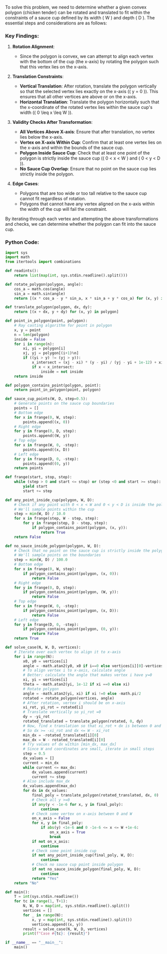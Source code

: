 To solve this problem, we need to determine whether a given convex polygon (chicken tender) can be rotated and translated to fit within the constraints of a sauce cup defined by its width \( W \) and depth \( D \). The essential steps and considerations are as follows:

### Key Findings:

1. **Rotation Alignment**:
   - Since the polygon is convex, we can attempt to align each vertex with the bottom of the cup (the x-axis) by rotating the polygon such that this vertex lies on the x-axis.
   
2. **Translation Constraints**:
   - **Vertical Translation**: After rotation, translate the polygon vertically so that the selected vertex lies exactly on the x-axis (\( y = 0 \)). This ensures that all other vertices are above or on the x-axis.
   - **Horizontal Translation**: Translate the polygon horizontally such that the x-coordinate of the rotated vertex lies within the sauce cup's width (\( 0 \leq x \leq W \)).

3. **Validity Checks After Transformation**:
   - **All Vertices Above X-axis**: Ensure that after translation, no vertex lies below the x-axis.
   - **Vertex on X-axis Within Cup**: Confirm that at least one vertex lies on the x-axis and within the bounds of the sauce cup.
   - **Polygon Inside Sauce Cup**: Check that at least one point of the polygon is strictly inside the sauce cup (\( 0 < x < W \) and \( 0 < y < D \)).
   - **No Sauce Cup Overlap**: Ensure that no point on the sauce cup lies strictly inside the polygon.

4. **Edge Cases**:
   - Polygons that are too wide or too tall relative to the sauce cup cannot fit regardless of rotation.
   - Polygons that cannot have any vertex aligned on the x-axis within the width of the cup will fail the constraint.

By iterating through each vertex and attempting the above transformations and checks, we can determine whether the polygon can fit into the sauce cup.

### Python Code:

```python
import sys
import math
from itertools import combinations

def readints():
    return list(map(int, sys.stdin.readline().split()))

def rotate_polygon(polygon, angle):
    cos_a = math.cos(angle)
    sin_a = math.sin(angle)
    return [(x * cos_a - y * sin_a, x * sin_a + y * cos_a) for (x, y) in polygon]

def translate_polygon(polygon, dx, dy):
    return [(x + dx, y + dy) for (x, y) in polygon]

def point_in_polygon(point, polygon):
    # Ray casting algorithm for point in polygon
    x, y = point
    n = len(polygon)
    inside = False
    for i in range(n):
        xi, yi = polygon[i]
        xj, yj = polygon[(i+1)%n]
        if ((yi > y) != (yj > y)):
            x_intersect = (xj - xi) * (y - yi) / (yj - yi + 1e-12) + xi
            if x < x_intersect:
                inside = not inside
    return inside

def polygon_contains_point(polygon, point):
    return point_in_polygon(point, polygon)

def sauce_cup_points(W, D, step=0.5):
    # Generate points on the sauce cup boundaries
    points = []
    # Bottom edge
    for x in frange(0, W, step):
        points.append((x, 0))
    # Right edge
    for y in frange(0, D, step):
        points.append((W, y))
    # Top edge
    for x in frange(W, 0, -step):
        points.append((x, D))
    # Left edge
    for y in frange(D, 0, -step):
        points.append((0, y))
    return points

def frange(start, stop, step):
    while (step > 0 and start <= stop) or (step <0 and start >= stop):
        yield start
        start += step

def any_point_inside_cup(polygon, W, D):
    # Check if any point with 0 < x < W and 0 < y < D is inside the polygon
    # We'll sample points within the cup
    step = min(W, D) / 10.0
    for x in frange(step, W - step, step):
        for y in frange(step, D - step, step):
            if polygon_contains_point(polygon, (x, y)):
                return True
    return False

def no_sauce_inside_polygon(polygon, W, D):
    # Check that no point on the sauce cup is strictly inside the polygon
    # We'll sample points on the boundaries
    step = min(W, D) / 100.0
    # Bottom edge
    for x in frange(0, W, step):
        if polygon_contains_point(polygon, (x, 0)):
            return False
    # Right edge
    for y in frange(0, D, step):
        if polygon_contains_point(polygon, (W, y)):
            return False
    # Top edge
    for x in frange(W, 0, -step):
        if polygon_contains_point(polygon, (x, D)):
            return False
    # Left edge
    for y in frange(D, 0, -step):
        if polygon_contains_point(polygon, (0, y)):
            return False
    return True

def solve_case(N, W, D, vertices):
    # Iterate over each vertex to align it to x-axis
    for i in range(N):
        x0, y0 = vertices[i]
        angle = -math.atan2(y0, x0 if i==0 else vertices[i][0]-vertices[0][0] )
        # To align vertex i to x-axis, calculate angle
        # Better: calculate the angle that makes vertex i have y=0
        xi, yi = vertices[i]
        theta = -math.atan2(yi, 1e-12 if xi ==0 else xi)
        # Rotate polygon
        angle = -math.atan2(yi, xi) if xi !=0 else -math.pi/2
        rotated = rotate_polygon(vertices, angle)
        # After rotation, vertex i should be on x-axis
        xi_rot, yi_rot = rotated[i]
        # Translate vertically so yi_rot =0
        dy = -yi_rot
        rotated_translated = translate_polygon(rotated, 0, dy)
        # Now, find x translation so that xi_rot + dx is between 0 and W
        # So dx >= -xi_rot and dx <= W - xi_rot
        min_dx = -rotated_translated[i][0]
        max_dx = W - rotated_translated[i][0]
        # Try values of dx within [min_dx, max_dx]
        # Since W and coordinates are small, iterate in small steps
        step = 0.5
        dx_values = []
        current = min_dx
        while current <= max_dx:
            dx_values.append(current)
            current += step
        # Also include max_dx
        dx_values.append(max_dx)
        for dx in dx_values:
            final_poly = translate_polygon(rotated_translated, dx, 0)
            # Check all y >=0
            if any(y < -1e-6 for x, y in final_poly):
                continue
            # Check some vertex on x-axis between 0 and W
            on_x_axis = False
            for x, y in final_poly:
                if abs(y) <1e-6 and 0 -1e-6 <= x <= W +1e-6:
                    on_x_axis = True
                    break
            if not on_x_axis:
                continue
            # Check some point inside cup
            if not any_point_inside_cup(final_poly, W, D):
                continue
            # Check no sauce cup point inside polygon
            if not no_sauce_inside_polygon(final_poly, W, D):
                continue
            return "Yes"
    return "No"

def main():
    T = int(sys.stdin.readline())
    for tc in range(1, T+1):
        N, W, D = map(int, sys.stdin.readline().split())
        vertices = []
        for _ in range(N):
            x, y = map(int, sys.stdin.readline().split())
            vertices.append((x, y))
        result = solve_case(N, W, D, vertices)
        print(f"Case #{tc}: {result}")

if __name__ == "__main__":
    main()
```